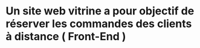 # Un site web vitrine a pour objectif de réserver les commandes des clients à distance ( Front-End )
